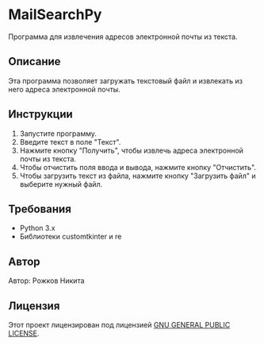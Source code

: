 # MailSearchPy

Программа для извлечения адресов электронной почты из текста.

## Описание

Эта программа позволяет загружать текстовый файл и извлекать из него адреса электронной почты. 

## Инструкции

1. Запустите программу.
2. Введите текст в поле "Текст".
3. Нажмите кнопку "Получить", чтобы извлечь адреса электронной почты из текста.
4. Чтобы отчистить поля ввода и вывода, нажмите кнопку "Отчистить".
5. Чтобы загрузить текст из файла, нажмите кнопку "Загрузить файл" и выберите нужный файл.

## Требования

- Python 3.x
- Библиотеки customtkinter и re

## Автор

Автор: Рожков Никита

## Лицензия

Этот проект лицензирован под лицензией [GNU GENERAL PUBLIC LICENSE](LICENSE).
